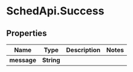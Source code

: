 # SchedApi.Success

## Properties

Name | Type | Description | Notes
------------ | ------------- | ------------- | -------------
**message** | **String** |  | 


